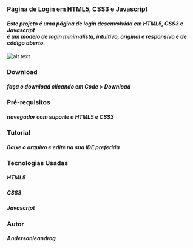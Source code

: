 ### Página de Login em HTML5, CSS3 e Javascript
#### _Este projeto é uma página de login desenvolvida em HTML5, CSS3 e Javascript <br>é um modelo de login minimalista, intuitivo, original e responsivo e de código aberto._
![alt text](https://i.imgur.com/AntpDtt.png)

### Download
##### _faça o download clicando em Code > Download_

### Pré-requisitos
##### _navegador com suporte a HTML5 e CSS3_

### Tutorial
##### _Baixe o arquivo e edite na sua IDE preferida_

### Tecnologias Usadas
##### _HTML5_
##### _CSS3_
##### _Javascript_

### Autor
##### Andersonleandrog
